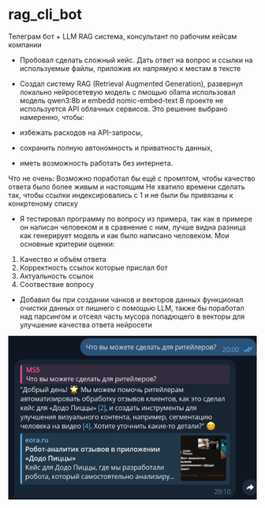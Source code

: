 # rag_cli_bot
Телеграм бот + LLM RAG система, консультант по рабочим кейсам компании

- Пробовал сделать cложный кейс. Дать ответ на вопрос и ссылки на используемые файлы, приложив их напрямую к местам в тексте

- Создал систему RAG (Retrieval Augmented Generation), развернул локально нейросетевую модель с пмощью ollama использовал модель qwen3:8b и embedd nomic-embed-text
В проекте не используется API облачных сервисов.
Это решение выбрано намеренно, чтобы:
 - избежать расходов на API-запросы,
 - сохранить полную автономность и приватность данных,
 - иметь возможность работать без интернета.

Что не очень:
Возможно поработал бы ещё с промптом, чтобы качество ответа было более живым и настоящим
Не хватило времени сделать так, чтобы ссылки индексировались с 1 и не были бы привязаны к конкртеному списку

- Я тестировал программу по вопросу из примера, так как в примере он написан человеком и в сравнение с ним, лучше видна разница как генерирует модель и как было написано человеком.
Мои основные критерии оценки:
1. Качество и объём ответа
2. Корректность ссылок которые прислал бот
3. Актуальность ссылок
4. Соотвествие вопросу

- Добавил бы при создании чанков и векторов данных функционал очистки данных от лишнего с помощью LLM, также бы поработал над парсингом и отсеял часть мусора попадющего в векторы для улучшение качества ответа нейросети

![Скриншот с телеграмм](screenshot.png)





